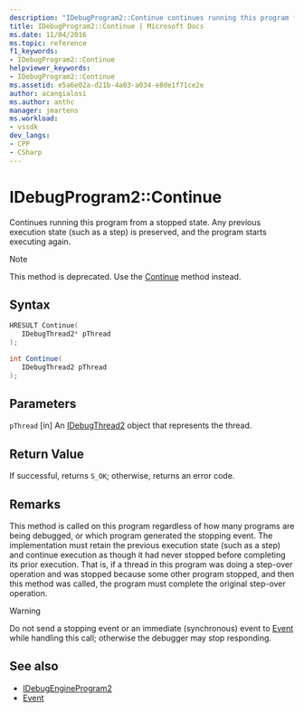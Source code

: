 ```yaml
---
description: "IDebugProgram2::Continue continues running this program from a stopped state. Any previous execution state (such as a step) is preserved, and the program starts executing again."
title: IDebugProgram2::Continue | Microsoft Docs
ms.date: 11/04/2016
ms.topic: reference
f1_keywords:
- IDebugProgram2::Continue
helpviewer_keywords:
- IDebugProgram2::Continue
ms.assetid: e5a6e02a-d21b-4a03-a034-e8de1f71ce2e
author: acangialosi
ms.author: anthc
manager: jmartens
ms.workload:
- vssdk
dev_langs:
- CPP
- CSharp
---
```

# IDebugProgram2::Continue
Continues running this program from a stopped state. Any previous execution state (such as a step) is preserved, and the program starts executing again.

> [!NOTE]
> This method is deprecated. Use the [Continue](../../../extensibility/debugger/reference/idebugprocess3-continue.md) method instead.

## Syntax

```cpp
HRESULT Continue( 
   IDebugThread2* pThread
);
```

```csharp
int Continue( 
   IDebugThread2 pThread
);
```

## Parameters
`pThread`
[in] An [IDebugThread2](../../../extensibility/debugger/reference/idebugthread2.md) object that represents the thread.

## Return Value
 If successful, returns `S_OK`; otherwise, returns an error code.

## Remarks
 This method is called on this program regardless of how many programs are being debugged, or which program generated the stopping event. The implementation must retain the previous execution state (such as a step) and continue execution as though it had never stopped before completing its prior execution. That is, if a thread in this program was doing a step-over operation and was stopped because some other program stopped, and then this method was called, the program must complete the original step-over operation.

> [!WARNING]
> Do not send a stopping event or an immediate (synchronous) event to [Event](../../../extensibility/debugger/reference/idebugeventcallback2-event.md) while handling this call; otherwise the debugger may stop responding.

## See also
- [IDebugEngineProgram2](../../../extensibility/debugger/reference/idebugengineprogram2.md)
- [Event](../../../extensibility/debugger/reference/idebugeventcallback2-event.md)
